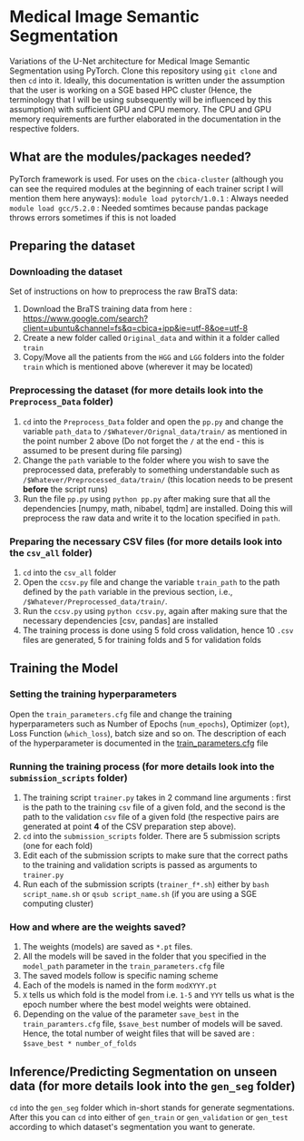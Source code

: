 # Medical Image Semantic Segmentation
Variations of the U-Net architecture for Medical Image Semantic Segmentation using PyTorch. Clone this repository using `git clone` and then `cd` into it. Ideally, this documentation is written under the assumption that the user is working on a SGE based HPC cluster (Hence, the terminology that I will be using subsequently will be influenced by this assumption) with sufficient GPU and CPU memory. The CPU and GPU memory requirements are further elaborated in the documentation in the respective folders. 

## What are the modules/packages needed?
PyTorch framework is used. For uses on the `cbica-cluster` (although you can see the required modules at the beginning of each trainer script I will mention them here anyways):
`module load pytorch/1.0.1` : Always needed
`module load gcc/5.2.0` : Needed somtimes because pandas package throws errors sometimes if this is not loaded 

## Preparing the dataset 

### Downloading the dataset
Set of instructions on how to preprocess the raw BraTS data:
1. Download the BraTS training data from here : https://www.google.com/search?client=ubuntu&channel=fs&q=cbica+ipp&ie=utf-8&oe=utf-8
2. Create a new folder called `Original_data` and within it a folder called `train`
3. Copy/Move all the patients from the `HGG` and `LGG` folders into the folder `train` which is mentioned above (wherever it may be located)

### Preprocessing the dataset (for more details look into the `Preprocess_Data` folder)
1. `cd` into the `Preprocess_Data` folder and open the `pp.py`  and change the variable `path_data` to `/$Whatever/Orignal_data/train/` as mentioned in the point number 2 above (Do not forget the `/` at the end - this is assumed to be present during file parsing)
2. Change the `path` variable to the folder where you wish to save the preprocessed data, preferably to something understandable such as `/$Whatever/Preprocessed_data/train/` (this location needs to be present **before** the script runs)
3. Run the file `pp.py` using `python pp.py` after making sure that all the dependencies [numpy, math, nibabel, tqdm] are installed. Doing this will preprocess the raw data and write it to the location specified in `path`.

###  Preparing the necessary CSV files (for more details look into the `csv_all` folder)
1. `cd` into the `csv_all` folder
2. Open the `ccsv.py` file and change the variable `train_path` to the path defined by the `path` variable in the previous section, i.e., `/$Whatever/Preprocessed_data/train/`.
3. Run the `ccsv.py` using `python ccsv.py`, again after making sure that the necessary dependencies [csv, pandas] are installed
4. The training process is done using 5 fold cross validation, hence 10 `.csv` files are generated, 5 for training folds and 5 for validation folds

## Training the Model

### Setting the training hyperparameters
Open the `train_parameters.cfg` file and change the training hyperparameters such as Number of Epochs (`num_epochs`), Optimizer (`opt`), Loss Function (`which_loss`), batch size and so on. The description of each of the hyperparameter is documented in the [train_parameters.cfg](https://github.com/meghbhalerao/Semantic_Segmentation/blob/master/train_parameters.cfg) file

###  Running the training process (for more details look into the `submission_scripts` folder)
1. The training script `trainer.py` takes in 2 command line arguments : first is the path to the training `csv` file of a given fold, and the second is the path to the validation `csv` file of a given fold (the respective pairs are generated at point **4** of the CSV preparation step above).
2. `cd` into the `submission_scripts` folder. There are 5 submission scripts (one for each fold)
3. Edit each of the submission scripts to make sure that the correct paths to the training and validation scripts is passed as arguments to `trainer.py`
4. Run each of the submission scripts (`trainer_f*.sh`) either by `bash script_name.sh` or `qsub script_name.sh` (if you are using a SGE computing cluster)

###  How and where are the weights saved?
1. The weights (models) are saved as `*.pt` files.
2. All the models will be saved in the folder that you specified in the `model_path` parameter in the `train_parameters.cfg` file
3. The saved models follow is specific naming scheme
4. Each of the models is named in the form `modXYYY.pt`
5. `X` tells us which fold is the model from i.e. `1-5` and `YYY` tells us what is the epoch number where the best model weights were obtained.
6. Depending on the value of the parameter `save_best` in the `train_paramters.cfg` file, `$save_best` number of models will be saved. Hence, the total number of weight files that will be saved are : `$save_best * number_of_folds`

## Inference/Predicting Segmentation on unseen data (for more details look into the `gen_seg` folder)
`cd` into the `gen_seg` folder which in-short stands for generate segmentations. After this you can `cd` into either of `gen_train` or `gen_validation` or `gen_test` according to which dataset's segmentation you want to generate.
